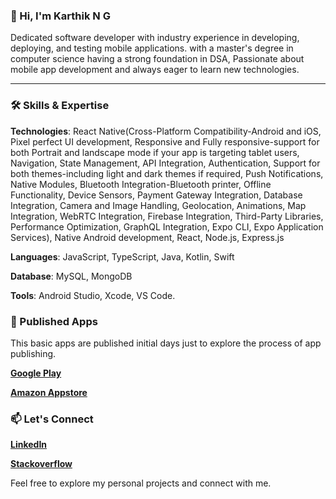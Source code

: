 ### 👋 Hi, I'm Karthik N G

Dedicated software developer with industry experience in developing, deploying, and testing mobile applications. with a master's degree in computer science having a strong foundation in DSA, Passionate about mobile app development and always eager to learn new technologies.

---

### 🛠️ Skills & Expertise

**Technologies**: React Native(Cross-Platform Compatibility-Android and iOS, Pixel perfect UI development, Responsive and Fully responsive-support for both Portrait and landscape mode if your app is targeting tablet users, Navigation, State Management, API Integration, Authentication, Support for both themes-including light and dark themes if required, Push Notifications, Native Modules, Bluetooth Integration-Bluetooth printer, Offline Functionality, Device Sensors, Payment Gateway Integration, Database Integration, Camera and Image Handling, Geolocation, Animations, Map Integration, WebRTC
Integration, Firebase Integration, Third-Party Libraries, Performance Optimization, GraphQL Integration, Expo CLI, Expo Application Services), Native Android development, React, Node.js, Express.js

**Languages**: JavaScript, TypeScript, Java, Kotlin, Swift

**Database**: MySQL, MongoDB

**Tools**: Android Studio, Xcode, VS Code.

### 📱 Published Apps

This basic apps are published initial days just to explore the process of app publishing.

**[Google Play](https://play.google.com/store/apps/dev?id=5651179935012434288&hl=en_US)**

**[Amazon Appstore](https://www.amazon.com/Apps-Games-Karthik-N-G/s?rh=n%3A2350149011%2Cp_4%3AKarthik+N+G)**

### 📫 Let's Connect

**[LinkedIn](https://www.linkedin.com/in/karthik-n-g-84aa071a2)**

**[Stackoverflow](https://stackoverflow.com/users/17382831)**

Feel free to explore my personal projects and connect with me.

